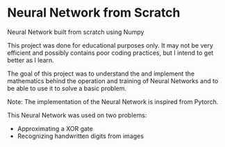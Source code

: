 # Neural Network from Scratch

Neural Network built from scratch using Numpy


This project was done for educational purposes only. It may not be very efficient and possibly contains poor coding practices, but I intend to get better as I learn.

The goal of this project was to understand the and implement the mathematics behind the operation and training of Neural Networks and to be able to use it to solve a basic problem.

Note: The implementation of the Neural Network is inspired from Pytorch.


This Neural Network was used on two problems:
- Approximating a XOR gate
- Recognizing handwritten digits from images


